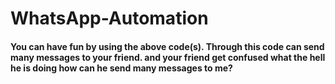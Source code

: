 # WhatsApp-Automation

#### You can have fun by using the above code(s). Through this code can send many messages to your friend. and your friend get confused what the hell he is doing how can he send many messages to me?

